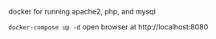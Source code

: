 docker for running apache2, php, and mysql

`docker-compose up -d` 
open browser at http://localhost:8080